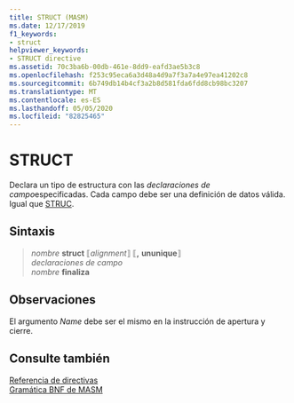 ```yaml
---
title: STRUCT (MASM)
ms.date: 12/17/2019
f1_keywords:
- struct
helpviewer_keywords:
- STRUCT directive
ms.assetid: 70c3ba6b-00db-461e-8dd9-eafd3ae5b3c8
ms.openlocfilehash: f253c95eca6a3d48a4d9a7f3a7a4e97ea41202c8
ms.sourcegitcommit: 6b749db14b4cf3a2b8d581fda6fdd8cb98bc3207
ms.translationtype: MT
ms.contentlocale: es-ES
ms.lasthandoff: 05/05/2020
ms.locfileid: "82825465"
---
```

# <a name="struct"></a>STRUCT

Declara un tipo de estructura con las *declaraciones de campo*especificadas. Cada campo debe ser una definición de datos válida. Igual que [STRUC](struc.md).

## <a name="syntax"></a>Sintaxis

> *nombre* **struct** ⟦*alignment*⟧ ⟦__,__ **ununique**⟧ \
> *declaraciones de campo*\
> *nombre* **finaliza**

## <a name="remarks"></a>Observaciones

El argumento *Name* debe ser el mismo en la instrucción de apertura y cierre.

## <a name="see-also"></a>Consulte también

[Referencia de directivas](directives-reference.md)\
[Gramática BNF de MASM](masm-bnf-grammar.md)
